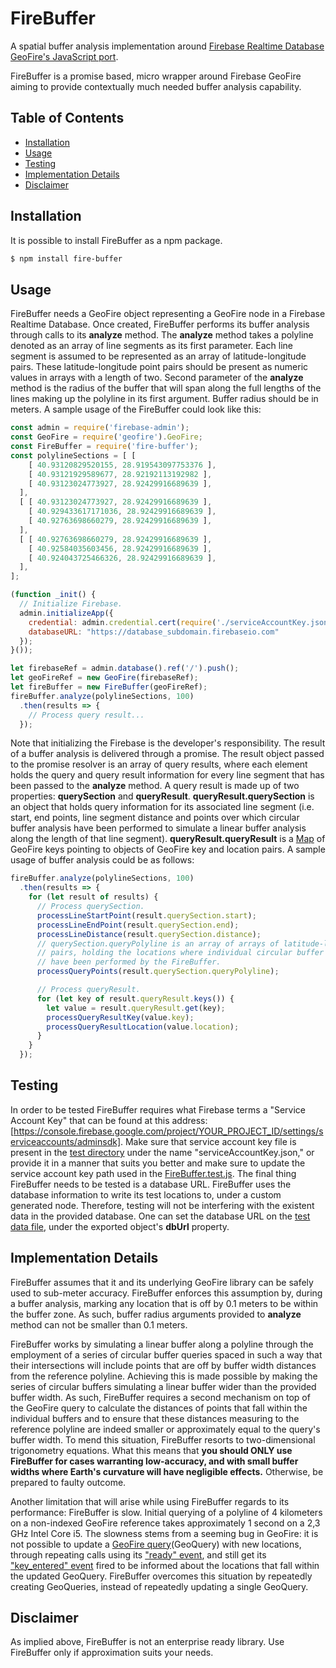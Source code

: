 # FireBuffer

A spatial buffer analysis implementation around [Firebase Realtime Database](https://firebase.google.com/docs/database/) [GeoFire's JavaScript port](https://github.com/firebase/geofire-js).

FireBuffer is a promise based, micro wrapper around Firebase GeoFire aiming to
provide contextually much needed buffer analysis capability.

## Table of Contents

 * [Installation](#installation)
 * [Usage](#usage)
 * [Testing](#testing)
 * [Implementation Details](#implementation-details)
 * [Disclaimer](#disclaimer)

## Installation

It is possible to install FireBuffer as a npm package.

```bash
$ npm install fire-buffer
```

## Usage

FireBuffer needs a GeoFire object representing a GeoFire node in a Firebase
Realtime Database. Once created, FireBuffer performs its buffer analysis
through calls to its **analyze** method. The **analyze** method takes a polyline
denoted as an array of line segments as its first parameter. Each line segment
is assumed to be represented as an array of latitude-longitude pairs. These
latitude-longitude point pairs should be present as numeric values in arrays
with a length of two. Second parameter of the **analyze** method is the radius
of the buffer that will span along the full lengths of the lines making up the
polyline in its first argument. Buffer radius should be in meters. A sample
usage of the FireBuffer could look like this:

```javascript
const admin = require('firebase-admin');
const GeoFire = require('geofire').GeoFire;
const FireBuffer = require('fire-buffer');
const polylineSections = [ [
    [ 40.93120829520155, 28.919543097753376 ],
    [ 40.93121929589677, 28.92192113192982 ],
    [ 40.93123024773927, 28.92429916689639 ],
  ],
  [ [ 40.93123024773927, 28.92429916689639 ],
    [ 40.929433617171036, 28.92429916689639 ],
    [ 40.92763698660279, 28.92429916689639 ],
  ],
  [ [ 40.92763698660279, 28.92429916689639 ],
    [ 40.92584035603456, 28.92429916689639 ],
    [ 40.924043725466326, 28.92429916689639 ],
  ],
];

(function _init() {
  // Initialize Firebase.
  admin.initializeApp({
    credential: admin.credential.cert(require('./serviceAccountKey.json')),
    databaseURL: "https://database_subdomain.firebaseio.com"
  });
}());

let firebaseRef = admin.database().ref('/').push();
let geoFireRef = new GeoFire(firebaseRef);
let fireBuffer = new FireBuffer(geoFireRef);
fireBuffer.analyze(polylineSections, 100)
  .then(results => {
    // Process query result...
  });
```

Note that initializing the Firebase is the developer's responsibility.
The result of a buffer analysis is delivered through a promise. The result
object passed to the promise resolver is an array of query results, where each
element holds the query and query result information for every line segment
that has been passed to the **analyze** method. A query result is made up of
two properties: **querySection** and **queryResult**.
**queryResult.querySection** is an object that holds query information for its
associated line segment (i.e. start, end points, line segment distance and
points over which circular buffer analysis have been performed to simulate a
linear buffer analysis along the length of that line segment).
**queryResult.queryResult** is a
[Map](https://developer.mozilla.org/en-US/docs/Web/JavaScript/Reference/Global_Objects/Map)
of GeoFire keys pointing to objects of GeoFire key and location pairs. A sample usage of
buffer analysis could be as follows:

```javascript
fireBuffer.analyze(polylineSections, 100)
  .then(results => {
    for (let result of results) {
      // Process querySection.
      processLineStartPoint(result.querySection.start);
      processLineEndPoint(result.querySection.end);
      processLineDistance(result.querySection.distance);
      // querySection.queryPolyline is an array of arrays of latitude-longitude
      // pairs, holding the locations where individual circular buffer analysis
      // have been performed by the FireBuffer.
      processQueryPoints(result.querySection.queryPolyline);

      // Process queryResult.
      for (let key of result.queryResult.keys()) {
        let value = result.queryResult.get(key);
        processQueryResultKey(value.key);
        processQueryResultLocation(value.location);
      }
    }
  });
```

## Testing

In order to be tested FireBuffer requires what Firebase terms a "Service Account Key"
that can be found at this address: [https://console.firebase.google.com/project/YOUR_PROJECT_ID/settings/serviceaccounts/adminsdk]. Make sure that service account key file is present in the [test directory](./test/) under the name "serviceAccountKey.json," or provide it in a manner that suits you better and make sure to update the service account key path used in the [FireBuffer.test.js](./test/FireBuffer.test.js). The final thing FireBuffer needs to be tested is a database URL. FireBuffer
uses the database information to write its test locations to, under a custom generated
node. Therefore, testing will not be interfering with the existent data in the provided database.
One can set the database URL on the [test data file](./test/data/data.js), under the exported
object's **dbUrl** property.


## Implementation Details

FireBuffer assumes that it and its underlying GeoFire library can be safely used to sub-meter accuracy. FireBuffer enforces this assumption by, during a buffer analysis, marking any location that is off by 0.1 meters to be within the buffer zone. As such, buffer radius arguments provided to **analyze** method can not be smaller than 0.1 meters.

FireBuffer works by simulating a linear buffer along a polyline through the employment of a series of circular buffer queries spaced in such a way that their intersections will include points that are off by buffer width distances from the reference polyline. Achieving this is made possible by making the series of circular buffers simulating a linear buffer wider than the provided buffer width. As such, FireBuffer requires a second mechanism on top of the GeoFire query to calculate the distances of points that fall within the individual buffers and to ensure that these distances measuring to the reference polyline are indeed smaller or approximately equal to the query's buffer width. To mend this situation, FireBuffer resorts to two-dimensional trigonometry equations. What this means that **you should ONLY use FireBuffer for cases warranting low-accuracy, and with small buffer widths where Earth's curvature will have negligible effects.** Otherwise, be prepared to faulty outcome.

Another limitation that will arise while using FireBuffer regards to its performance: FireBuffer is slow. Initial querying of a polyline of 4 kilometers on a non-indexed GeoFire reference takes approximately 1 second on a 2,3 GHz Intel Core i5. The slowness stems from a seeming bug in GeoFire: it is not possible to update a [GeoFire query](https://github.com/firebase/geofire-js/blob/master/docs/reference.md#geoquery)(GeoQuery) with new locations, through repeating calls using its ["ready" event](https://github.com/firebase/geofire-js/blob/master/docs/reference.md#geoqueryoneventtype-callback), and still get its ["key_entered" event](https://github.com/firebase/geofire-js/blob/master/docs/reference.md#geoqueryoneventtype-callback) fired to be informed about the locations that fall within the updated GeoQuery. FireBuffer overcomes this situation by repeatedly creating GeoQueries, instead of repeatedly updating a single GeoQuery.

## Disclaimer

As implied above, FireBuffer is not an enterprise ready library. Use FireBuffer only if approximation suits your needs.
